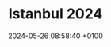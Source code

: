 ---
title: Istanbul 2024
date: 2024-05-26 08:58:40 +0100
draft: false
tags: [Travel, Turkey, Istanbul, 2024]
summary_photos_count: 15
---